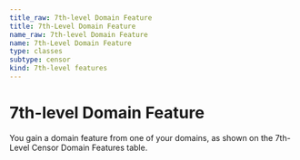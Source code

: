 ```yaml
---
title_raw: 7th-level Domain Feature
title: 7th-Level Domain Feature
name_raw: 7th-level Domain Feature
name: 7th-Level Domain Feature
type: classes
subtype: censor
kind: 7th-level features
---
```


# 7th-level Domain Feature

You gain a domain feature from one of your domains, as shown on the 7th-Level Censor Domain Features table.
